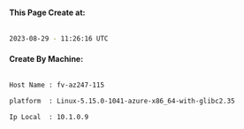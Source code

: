 
   
#### This Page Create at:

```bash

2023-08-29 - 11:26:16 UTC

```

#### Create By Machine:

```bash

Host Name : fv-az247-115

platform  : Linux-5.15.0-1041-azure-x86_64-with-glibc2.35

Ip Local  : 10.1.0.9

```

